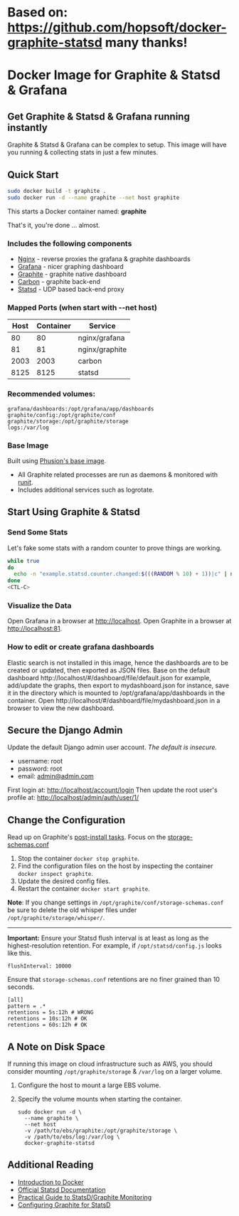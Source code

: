 # Based on: https://github.com/hopsoft/docker-graphite-statsd many thanks!

# Docker Image for Graphite & Statsd & Grafana

## Get Graphite & Statsd & Grafana running instantly

Graphite & Statsd & Grafana can be complex to setup.
This image will have you running & collecting stats in just a few minutes.

## Quick Start

```sh
sudo docker build -t graphite .
sudo docker run -d --name graphite --net host graphite
```

This starts a Docker container named: **graphite**

That's it, you're done ... almost.

### Includes the following components

* [Nginx](http://nginx.org/) - reverse proxies the grafana & graphite dashboards
* [Grafana](http://grafana.org/) - nicer graphing dashboard
* [Graphite](http://graphite.readthedocs.org/en/latest/) - graphite native dashboard
* [Carbon](http://graphite.readthedocs.org/en/latest/carbon-daemons.html) - graphite back-end
* [Statsd](https://github.com/etsy/statsd/wiki) - UDP based back-end proxy

### Mapped Ports (when start with --net host)

| Host | Container |     Service    |
| ---- | --------- | -------------- |
|   80 |        80 | nginx/grafana  |
|   81 |        81 | nginx/graphite |
| 2003 |      2003 | carbon         |
| 8125 |      8125 | statsd         |

### Recommended volumes:

    grafana/dashboards:/opt/grafana/app/dashboards
    graphite/config:/opt/graphite/conf
    graphite/storage:/opt/graphite/storage
    logs:/var/log

### Base Image

Built using [Phusion's base image](https://github.com/phusion/baseimage-docker).

* All Graphite related processes are run as daemons & monitored with [runit](http://smarden.org/runit/).
* Includes additional services such as logrotate.

## Start Using Graphite & Statsd

### Send Some Stats

Let's fake some stats with a random counter to prove things are working.

```sh
while true
do
  echo -n "example.statsd.counter.changed:$(((RANDOM % 10) + 1))|c" | nc -w 1 -u localhost 8125
done
<CTL-C>
```

### Visualize the Data

Open Grafana in a browser at [http://localhost](http://localhost).
Open Graphite in a browser at [http://localhost:81](http://localhost:81).

### How to edit or create grafana dashboards

Elastic search is not installed in this image, 
hence the dashboards are to be created or updated, 
then exported as JSON files.  Base on the default dashboard 
http://localhost/#/dashboard/file/default.json for example, 
add/update the graphs, then export to mydashboard.json for instance, 
save it in the directory which is mounted to /opt/grafana/app/dashboards in the container. 
Open http://localhost/#/dashboard/file/mydashboard.json in a browser to view the new dashboard.


## Secure the Django Admin

Update the default Django admin user account. _The default is insecure._

  * username: root
  * password: root
  * email: admin@admin.com

First login at: [http://localhost/account/login](http://localhost/account/login)
Then update the root user's profile at: [http://localhost/admin/auth/user/1/](http://localhost/admin/auth/user/1/)

## Change the Configuration

Read up on Graphite's [post-install tasks](https://graphite.readthedocs.org/en/latest/install.html#post-install-tasks).
Focus on the [storage-schemas.conf](https://graphite.readthedocs.org/en/latest/config-carbon.html#storage-schemas-conf)

1. Stop the container `docker stop graphite`.
1. Find the configuration files on the host by inspecting the container `docker inspect graphite`.
1. Update the desired config files.
1. Restart the container `docker start graphite`.

**Note**: If you change settings in `/opt/graphite/conf/storage-schemas.conf`
be sure to delete the old whisper files under `/opt/graphite/storage/whisper/`.

---

**Important:** Ensure your Statsd flush interval is at least as long as the highest-resolution retention.
For example, if `/opt/statsd/config.js` looks like this.

```
flushInterval: 10000
```

Ensure that `storage-schemas.conf` retentions are no finer grained than 10 seconds.

```
[all]
pattern = .*
retentions = 5s:12h # WRONG
retentions = 10s:12h # OK
retentions = 60s:12h # OK
```

## A Note on Disk Space

If running this image on cloud infrastructure such as AWS,
you should consider mounting `/opt/graphite/storage` & `/var/log` on a larger volume.

1. Configure the host to mount a large EBS volume.
1. Specify the volume mounts when starting the container.

    ```
    sudo docker run -d \
      --name graphite \
      --net host
      -v /path/to/ebs/graphite:/opt/graphite/storage \
      -v /path/to/ebs/log:/var/log \
      docker-graphite-statsd
    ```

## Additional Reading

* [Introduction to Docker](http://docs.docker.io/#introduction)
* [Official Statsd Documentation](https://github.com/etsy/statsd/)
* [Practical Guide to StatsD/Graphite Monitoring](http://matt.aimonetti.net/posts/2013/06/26/practical-guide-to-graphite-monitoring/)
* [Configuring Graphite for StatsD](https://github.com/etsy/statsd/blob/master/docs/graphite.md)

